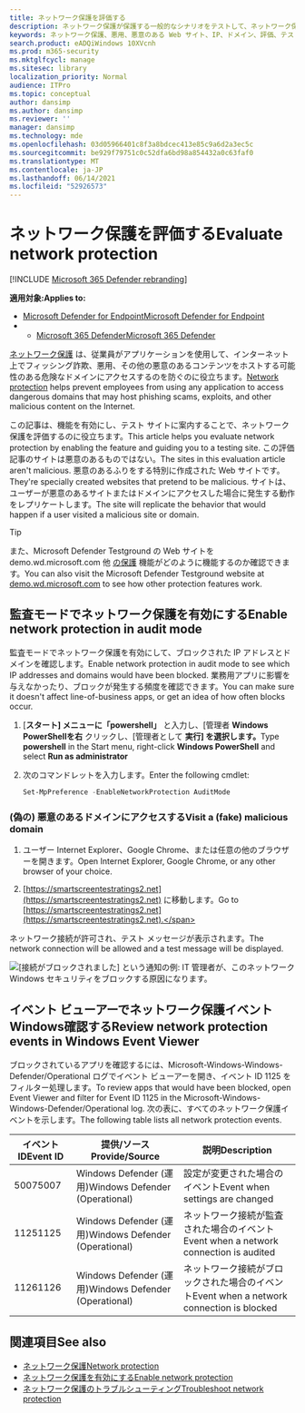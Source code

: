 ```yaml
---
title: ネットワーク保護を評価する
description: ネットワーク保護が保護する一般的なシナリオをテストして、ネットワーク保護のしくみを確認します。
keywords: ネットワーク保護、悪用、悪意のある Web サイト、IP、ドメイン、評価、テスト、デモ
search.product: eADQiWindows 10XVcnh
ms.prod: m365-security
ms.mktglfcycl: manage
ms.sitesec: library
localization_priority: Normal
audience: ITPro
ms.topic: conceptual
author: dansimp
ms.author: dansimp
ms.reviewer: ''
manager: dansimp
ms.technology: mde
ms.openlocfilehash: 03d05966401c8f3a8bdcec413e85c9a6d2a3ec5c
ms.sourcegitcommit: be929f79751c0c52dfa6bd98a854432a0c63faf0
ms.translationtype: MT
ms.contentlocale: ja-JP
ms.lasthandoff: 06/14/2021
ms.locfileid: "52926573"
---
```

# <a name="evaluate-network-protection"></a><span data-ttu-id="bc119-104">ネットワーク保護を評価する</span><span class="sxs-lookup"><span data-stu-id="bc119-104">Evaluate network protection</span></span>

[!INCLUDE [Microsoft 365 Defender rebranding](../../includes/microsoft-defender.md)]

<span data-ttu-id="bc119-105">**適用対象:**</span><span class="sxs-lookup"><span data-stu-id="bc119-105">**Applies to:**</span></span>
- [<span data-ttu-id="bc119-106">Microsoft Defender for Endpoint</span><span class="sxs-lookup"><span data-stu-id="bc119-106">Microsoft Defender for Endpoint</span></span>](https://go.microsoft.com/fwlink/?linkid=2154037)
- - [<span data-ttu-id="bc119-107">Microsoft 365 Defender</span><span class="sxs-lookup"><span data-stu-id="bc119-107">Microsoft 365 Defender</span></span>](https://go.microsoft.com/fwlink/?linkid=2118804)

<span data-ttu-id="bc119-108">[ネットワーク保護](network-protection.md) は、従業員がアプリケーションを使用して、インターネット上でフィッシング詐欺、悪用、その他の悪意のあるコンテンツをホストする可能性のある危険なドメインにアクセスするのを防ぐのに役立ちます。</span><span class="sxs-lookup"><span data-stu-id="bc119-108">[Network protection](network-protection.md) helps prevent employees from using any application to access dangerous domains that may host phishing scams, exploits, and other malicious content on the Internet.</span></span>

<span data-ttu-id="bc119-109">この記事は、機能を有効にし、テスト サイトに案内することで、ネットワーク保護を評価するのに役立ちます。</span><span class="sxs-lookup"><span data-stu-id="bc119-109">This article helps you evaluate network protection by enabling the feature and guiding you to a testing site.</span></span> <span data-ttu-id="bc119-110">この評価記事のサイトは悪意のあるものではない。</span><span class="sxs-lookup"><span data-stu-id="bc119-110">The sites in this evaluation article aren't malicious.</span></span> <span data-ttu-id="bc119-111">悪意のあるふりをする特別に作成された Web サイトです。</span><span class="sxs-lookup"><span data-stu-id="bc119-111">They're specially created websites that pretend to be malicious.</span></span> <span data-ttu-id="bc119-112">サイトは、ユーザーが悪意のあるサイトまたはドメインにアクセスした場合に発生する動作をレプリケートします。</span><span class="sxs-lookup"><span data-stu-id="bc119-112">The site will replicate the behavior that would happen if a user visited a malicious site or domain.</span></span>

> [!TIP]
> <span data-ttu-id="bc119-113">また、Microsoft Defender Testground の Web サイトを demo.wd.microsoft.com 他 [の保護](https://demo.wd.microsoft.com?ocid=cx-wddocs-testground) 機能がどのように機能するのか確認できます。</span><span class="sxs-lookup"><span data-stu-id="bc119-113">You can also visit the Microsoft Defender Testground website at [demo.wd.microsoft.com](https://demo.wd.microsoft.com?ocid=cx-wddocs-testground) to see how other protection features work.</span></span>

## <a name="enable-network-protection-in-audit-mode"></a><span data-ttu-id="bc119-114">監査モードでネットワーク保護を有効にする</span><span class="sxs-lookup"><span data-stu-id="bc119-114">Enable network protection in audit mode</span></span>

<span data-ttu-id="bc119-115">監査モードでネットワーク保護を有効にして、ブロックされた IP アドレスとドメインを確認します。</span><span class="sxs-lookup"><span data-stu-id="bc119-115">Enable network protection in audit mode to see which IP addresses and domains would have been blocked.</span></span> <span data-ttu-id="bc119-116">業務用アプリに影響を与えなかったり、ブロックが発生する頻度を確認できます。</span><span class="sxs-lookup"><span data-stu-id="bc119-116">You can make sure it doesn't affect line-of-business apps, or get an idea of how often blocks occur.</span></span>

1. <span data-ttu-id="bc119-117">[**スタート] メニューに「powershell」** と入力し、[管理者 **Windows PowerShellを右** クリックし、[管理者として **実行] を選択します。**</span><span class="sxs-lookup"><span data-stu-id="bc119-117">Type **powershell** in the Start menu, right-click **Windows PowerShell** and select **Run as administrator**</span></span>
2. <span data-ttu-id="bc119-118">次のコマンドレットを入力します。</span><span class="sxs-lookup"><span data-stu-id="bc119-118">Enter the following cmdlet:</span></span>

    ```PowerShell
    Set-MpPreference -EnableNetworkProtection AuditMode
    ```

### <a name="visit-a-fake-malicious-domain"></a><span data-ttu-id="bc119-119">(偽の) 悪意のあるドメインにアクセスする</span><span class="sxs-lookup"><span data-stu-id="bc119-119">Visit a (fake) malicious domain</span></span>

1. <span data-ttu-id="bc119-120">ユーザー Internet Explorer、Google Chrome、または任意の他のブラウザーを開きます。</span><span class="sxs-lookup"><span data-stu-id="bc119-120">Open Internet Explorer, Google Chrome, or any other browser of your choice.</span></span>

1. <span data-ttu-id="bc119-121">[https://smartscreentestratings2.net](https://smartscreentestratings2.net) に移動します。</span><span class="sxs-lookup"><span data-stu-id="bc119-121">Go to [https://smartscreentestratings2.net](https://smartscreentestratings2.net).</span></span>

<span data-ttu-id="bc119-122">ネットワーク接続が許可され、テスト メッセージが表示されます。</span><span class="sxs-lookup"><span data-stu-id="bc119-122">The network connection will be allowed and a test message will be displayed.</span></span>

![[接続がブロックされました] という通知の例: IT 管理者が、このネットワークWindows セキュリティをブロックする原因になります。](/microsoft-365/security/defender-endpoint/images/np-notif)

## <a name="review-network-protection-events-in-windows-event-viewer"></a><span data-ttu-id="bc119-125">イベント ビューアーでネットワーク保護イベントWindows確認する</span><span class="sxs-lookup"><span data-stu-id="bc119-125">Review network protection events in Windows Event Viewer</span></span>

<span data-ttu-id="bc119-126">ブロックされているアプリを確認するには、Microsoft-Windows-Windows-Defender/Operational ログでイベント ビューアーを開き、イベント ID 1125 をフィルター処理します。</span><span class="sxs-lookup"><span data-stu-id="bc119-126">To review apps that would have been blocked, open Event Viewer and filter for Event ID 1125 in the Microsoft-Windows-Windows-Defender/Operational log.</span></span> <span data-ttu-id="bc119-127">次の表に、すべてのネットワーク保護イベントを示します。</span><span class="sxs-lookup"><span data-stu-id="bc119-127">The following table lists all network protection events.</span></span>

| <span data-ttu-id="bc119-128">イベント ID</span><span class="sxs-lookup"><span data-stu-id="bc119-128">Event ID</span></span> | <span data-ttu-id="bc119-129">提供/ソース</span><span class="sxs-lookup"><span data-stu-id="bc119-129">Provide/Source</span></span> | <span data-ttu-id="bc119-130">説明</span><span class="sxs-lookup"><span data-stu-id="bc119-130">Description</span></span> |
|-|-|-|
|<span data-ttu-id="bc119-131">5007</span><span class="sxs-lookup"><span data-stu-id="bc119-131">5007</span></span> | <span data-ttu-id="bc119-132">Windows Defender (運用)</span><span class="sxs-lookup"><span data-stu-id="bc119-132">Windows Defender (Operational)</span></span> | <span data-ttu-id="bc119-133">設定が変更された場合のイベント</span><span class="sxs-lookup"><span data-stu-id="bc119-133">Event when settings are changed</span></span> |
|<span data-ttu-id="bc119-134">1125</span><span class="sxs-lookup"><span data-stu-id="bc119-134">1125</span></span> | <span data-ttu-id="bc119-135">Windows Defender (運用)</span><span class="sxs-lookup"><span data-stu-id="bc119-135">Windows Defender (Operational)</span></span> | <span data-ttu-id="bc119-136">ネットワーク接続が監査された場合のイベント</span><span class="sxs-lookup"><span data-stu-id="bc119-136">Event when a network connection is audited</span></span> |
|<span data-ttu-id="bc119-137">1126</span><span class="sxs-lookup"><span data-stu-id="bc119-137">1126</span></span> | <span data-ttu-id="bc119-138">Windows Defender (運用)</span><span class="sxs-lookup"><span data-stu-id="bc119-138">Windows Defender (Operational)</span></span> | <span data-ttu-id="bc119-139">ネットワーク接続がブロックされた場合のイベント</span><span class="sxs-lookup"><span data-stu-id="bc119-139">Event when a network connection is blocked</span></span> |

## <a name="see-also"></a><span data-ttu-id="bc119-140">関連項目</span><span class="sxs-lookup"><span data-stu-id="bc119-140">See also</span></span>

* [<span data-ttu-id="bc119-141">ネットワーク保護</span><span class="sxs-lookup"><span data-stu-id="bc119-141">Network protection</span></span>](network-protection.md)
* [<span data-ttu-id="bc119-142">ネットワーク保護を有効にする</span><span class="sxs-lookup"><span data-stu-id="bc119-142">Enable network protection</span></span>](enable-network-protection.md)
* [<span data-ttu-id="bc119-143">ネットワーク保護のトラブルシューティング</span><span class="sxs-lookup"><span data-stu-id="bc119-143">Troubleshoot network protection</span></span>](troubleshoot-np.md)
